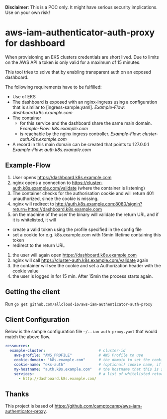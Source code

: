 **Disclaimer**: This is a POC only. It might have serious security implications. Use on your own risk!

aws-iam-authenticator-auth-proxy for dashboard
==============================================

When provisioning an EKS clusters credentials are short lived. Due to limits on the AWS API a token is only valid for a maximum of 15 minutes.

This tool tries to solve that by enabling transparent auth on an exposed dashboard.

The following requirements have to be fulfilled:

* Use of EKS
* The dashboard is exposed with an nginx-ingress using a configuration that is similar to [ingress-sample.yaml]. *Example-Flow: dashboard.k8s.example.com*
* The container
  * for this service and the dashboard share the same main domain. *Example-Flow: k8s.example.com*
  * is reachable by the nginx ingress controller. *Example-Flow: cluster-auth.k8s.example.com*
* A record in this main domain can be created that points to 127.0.0.1 *Example-Flow: auth.k8s.example.com*

## Example-Flow

1. User opens https://dashboard.k8s.example.com
1. nginx opens a connection to https://cluster-auth.k8s.example.com/validate (where the container is listening)
1. The container checks for the authorisation cookie and will return 401 unauthorized, since the cookie is missing.
1. nginx will redirect to http://auth.k8s.example.com:8080/signin?return=https://dashboard.k8s.example.com
1. on the machine of the user the binary will validate the return URL and if it is whitelisted, it will
  * create a valid token using the profile specified in the config file
  * set a cookie for e.g. k8s.example.com with 15min lifetime containing this token
  * redirect to the return URL
1. the user will again open https://dashboard.k8s.example.com
1. nginx will call https://cluster-auth.k8s.example.com/validate again
1. the container will see the cookie and set a Authorization header with the cookie value
1. the user is logged in for 15 min. After 15min the process starts again.

## Getting the client

Run `go get github.com/allcloud-io/aws-iam-authenticator-auth-proxy`

## Client Configuration

Below is the sample configuration file `~/..iam-auth-proxy.yaml` that would match the above flow.

```yaml
ressources:
  example-cluster:                        # cluster-id
    aws-profile: "AWS_PROFILE"            # AWS Profile to use
    cookie-domain: "k8s.example.com"      # the domain to set the cookie on, has to be the common root of all three used domains
    cookie-name: "eks-auth"               # (optional) cookie name, if changed has to be changed on the pod, too.
    my-hostname: "auth.k8s.example.com"   # the hostname that this is supposed to be called as, used for validation
    services:                             # a list of whitelisted return URLs (could be multiple dashboards/services in the same EKS domain)
      - http://dashboard.k8s.example.com/
```

## Thanks

This project is based of https://github.com/camptocamp/aws-iam-authenticator-proxy.
